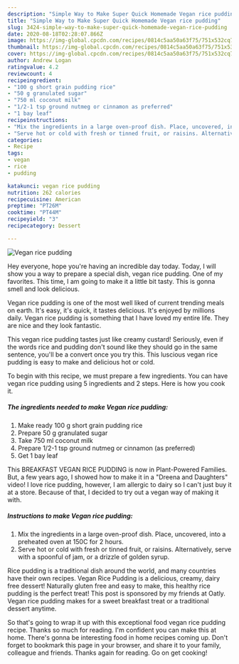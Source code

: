 ```yaml
---
description: "Simple Way to Make Super Quick Homemade Vegan rice pudding"
title: "Simple Way to Make Super Quick Homemade Vegan rice pudding"
slug: 3424-simple-way-to-make-super-quick-homemade-vegan-rice-pudding
date: 2020-08-18T02:28:07.866Z
image: https://img-global.cpcdn.com/recipes/0814c5aa50a63f75/751x532cq70/vegan-rice-pudding-recipe-main-photo.jpg
thumbnail: https://img-global.cpcdn.com/recipes/0814c5aa50a63f75/751x532cq70/vegan-rice-pudding-recipe-main-photo.jpg
cover: https://img-global.cpcdn.com/recipes/0814c5aa50a63f75/751x532cq70/vegan-rice-pudding-recipe-main-photo.jpg
author: Andrew Logan
ratingvalue: 4.2
reviewcount: 4
recipeingredient:
- "100 g short grain pudding rice"
- "50 g granulated sugar"
- "750 ml coconut milk"
- "1/2-1 tsp ground nutmeg or cinnamon as preferred"
- "1 bay leaf"
recipeinstructions:
- "Mix the ingredients in a large oven-proof dish. Place, uncovered, into a preheated oven at 150C for 2 hours."
- "Serve hot or cold with fresh or tinned fruit, or raisins. Alternatively, serve with a spoonful of jam, or a drizzle of golden syrup."
categories:
- Recipe
tags:
- vegan
- rice
- pudding

katakunci: vegan rice pudding 
nutrition: 262 calories
recipecuisine: American
preptime: "PT26M"
cooktime: "PT44M"
recipeyield: "3"
recipecategory: Dessert

---
```



![Vegan rice pudding](https://img-global.cpcdn.com/recipes/0814c5aa50a63f75/751x532cq70/vegan-rice-pudding-recipe-main-photo.jpg)

Hey everyone, hope you're having an incredible day today. Today, I will show you a way to prepare a special dish, vegan rice pudding. One of my favorites. This time, I am going to make it a little bit tasty. This is gonna smell and look delicious.

Vegan rice pudding is one of the most well liked of current trending meals on earth. It's easy, it's quick, it tastes delicious. It's enjoyed by millions daily. Vegan rice pudding is something that I have loved my entire life. They are nice and they look fantastic.

This vegan rice pudding tastes just like creamy custard! Seriously, even if the words rice and pudding don&#39;t sound like they should go in the same sentence, you&#39;ll be a convert once you try this. This luscious vegan rice pudding is easy to make and delicious hot or cold.


To begin with this recipe, we must prepare a few ingredients. You can have vegan rice pudding using 5 ingredients and 2 steps. Here is how you cook it.

<!--inarticleads1-->

##### The ingredients needed to make Vegan rice pudding:

1. Make ready 100 g short grain pudding rice
1. Prepare 50 g granulated sugar
1. Take 750 ml coconut milk
1. Prepare 1/2-1 tsp ground nutmeg or cinnamon (as preferred)
1. Get 1 bay leaf


This BREAKFAST VEGAN RICE PUDDING is now in Plant-Powered Families. But, a few years ago, I showed how to make it in a &#34;Dreena and Daughters&#34; video! I love rice pudding, however, I am allergic to dairy so I can&#39;t just buy it at a store. Because of that, I decided to try out a vegan way of making it with. 

<!--inarticleads2-->

##### Instructions to make Vegan rice pudding:

1. Mix the ingredients in a large oven-proof dish. Place, uncovered, into a preheated oven at 150C for 2 hours.
1. Serve hot or cold with fresh or tinned fruit, or raisins. Alternatively, serve with a spoonful of jam, or a drizzle of golden syrup.


Rice pudding is a traditional dish around the world, and many countries have their own recipes. Vegan Rice Pudding is a delicious, creamy, dairy free dessert! Naturally gluten free and easy to make, this healthy rice pudding is the perfect treat! This post is sponsored by my friends at Oatly. Vegan rice pudding makes for a sweet breakfast treat or a traditional dessert anytime. 

So that's going to wrap it up with this exceptional food vegan rice pudding recipe. Thanks so much for reading. I'm confident you can make this at home. There's gonna be interesting food in home recipes coming up. Don't forget to bookmark this page in your browser, and share it to your family, colleague and friends. Thanks again for reading. Go on get cooking!
